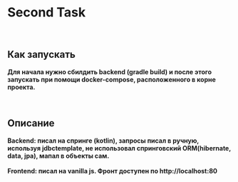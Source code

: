 # Second Task #

<br/>

## Как запускать ##
**Для начала нужно сбилдить backend (gradle build) и после этого запускать при помощи docker-compose, расположенного в корне проекта.**

<br/>

## Описание ##
**Backend: писал на спринге (kotlin), запросы писал в ручную, используя jdbctemplate, не использовал спринговский ORM(hibernate, data, jpa), мапал в объекты сам.**
<br/>
<br/>
**Frontend: писал на vanilla js. Фронт доступен по http://localhost:80** 